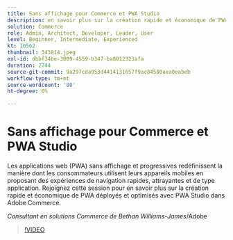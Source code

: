 ```yaml
---
title: Sans affichage pour Commerce et PWA Studio
description: en savoir plus sur la création rapide et économique de PWA déployer et optimiser le déploiement dans Adobe Commerce avec PWA Studio
solution: Commerce
role: Admin, Architect, Developer, Leader, User
level: Beginner, Intermediate, Experienced
kt: 10562
thumbnail: 343814.jpeg
exl-id: dbbf34be-3009-4559-b347-ba8012323afa
duration: 2744
source-git-commit: 9a297cda953d4414131657f9ac84580aea0eabeb
workflow-type: tm+mt
source-wordcount: '80'
ht-degree: 0%

---
```


# Sans affichage pour Commerce et PWA Studio

Les applications web (PWA) sans affichage et progressives redéfinissent la manière dont les consommateurs utilisent leurs appareils mobiles en proposant des expériences de navigation rapides, attrayantes et de type application. Rejoignez cette session pour en savoir plus sur la création rapide et économique de PWA déployés et optimisés avec PWA Studio dans Adobe Commerce.

*Consultant en solutions Commerce de Bethan Williams-James*/Adobe

>[!VIDEO](https://video.tv.adobe.com/v/343814/?quality=12&learn=on)
